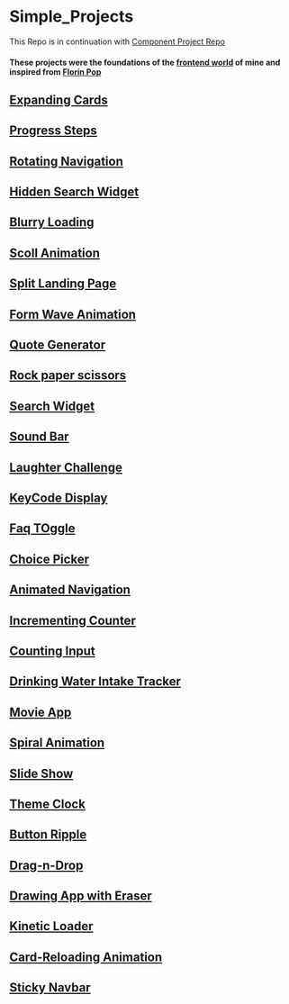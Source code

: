 # Simple_Projects
This Repo is in continuation with [Component Project Repo](https://github.com/Rahul4dev/Component-Projects)

#### These projects were the foundations of the [frontend world]() of mine and inspired from [Florin Pop](https://www.florin-pop.com/blog/2019/09/100-days-100-projects/)
## [Expanding Cards](https://github.com/Rahul4dev/Simple_Projects/tree/Expanding_Card)
## [Progress Steps](https://github.com/Rahul4dev/Simple_Projects/tree/Progress_Steps)
## [Rotating Navigation](https://github.com/Rahul4dev/Simple_Projects/tree/Rotating-Navigation)
## [Hidden Search Widget](https://github.com/Rahul4dev/Simple_Projects/blob/Search-Widget)
## [Blurry Loading](https://github.com/Rahul4dev/Simple_Projects/tree/Blur-Loading)
## [Scoll Animation](https://github.com/Rahul4dev/Simple_Projects/tree/ScrollAnimation)
## [Split Landing Page](https://github.com/Rahul4dev/Simple_Projects/tree/split-landing-page)
## [Form Wave Animation](https://github.com/Rahul4dev/Simple_Projects/tree/WaveForm-Input)
## [Quote Generator](https://github.com/Rahul4dev/Simple_Projects/tree/Quote_Generator)
## [Rock paper scissors](https://github.com/Rahul4dev/Simple_Projects/tree/Rock-paper-scissors)
## [Search Widget](https://github.com/Rahul4dev/Simple_Projects/tree/Search-Widget)
## [Sound Bar](https://github.com/Rahul4dev/Simple_Projects/tree/Sound_Bar)
## [Laughter Challenge](https://github.com/Rahul4dev/Simple_Projects/tree/LaughterChallenge)
## [KeyCode Display](https://github.com/Rahul4dev/Simple_Projects/tree/keyCodesDisplay)
## [Faq TOggle](https://github.com/Rahul4dev/Simple_Projects/tree/FAQ-Toggle)
## [Choice Picker](https://github.com/Rahul4dev/Simple_Projects/tree/ChoicePicker)
## [Animated Navigation](https://github.com/Rahul4dev/Simple_Projects/tree/Animated-Nav)
## [Incrementing Counter](https://github.com/Rahul4dev/Simple_Projects/tree/Incrementing-Counter)
## [Counting Input](https://github.com/Rahul4dev/Simple_Projects/tree/CountingInput)
## [Drinking Water Intake Tracker](https://github.com/Rahul4dev/Simple_Projects/tree/DrinkWater-IntakeChecker)
## [Movie App](https://github.com/Rahul4dev/Simple_Projects/tree/MovieApp)
## [Spiral Animation](https://github.com/Rahul4dev/Simple_Projects/tree/Spiral-Animation)
## [Slide Show](https://github.com/Rahul4dev/Simple_Projects/tree/SlideShow)
## [Theme Clock](https://github.com/Rahul4dev/Simple_Projects/tree/ThemeClock)
## [Button Ripple](https://github.com/Rahul4dev/Simple_Projects/tree/ButtonRipple)
## [Drag-n-Drop](https://github.com/Rahul4dev/Simple_Projects/tree/Drag-n-Drop)
## [Drawing App with Eraser](https://github.com/Rahul4dev/Simple_Projects/tree/DrawingApp)
## [Kinetic Loader](https://github.com/Rahul4dev/Simple_Projects/tree/Kinetic-Loader)
## [Card-Reloading Animation](https://github.com/Rahul4dev/Simple_Projects/tree/Card-Reloading-Animation)
## [Sticky Navbar](https://github.com/Rahul4dev/Simple_Projects/tree/StickyNavbar)
## []()
